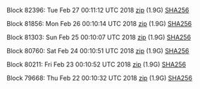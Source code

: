 Block 82396: Tue Feb 27 00:11:12 UTC 2018 [zip](https://dash-bootstrap.ams3.digitaloceanspaces.com/testnet/2018-02-27/bootstrap.dat.zip) (1.9G) [SHA256](https://dash-bootstrap.ams3.digitaloceanspaces.com/testnet/2018-02-27/sha256.txt)

Block 81856: Mon Feb 26 00:10:14 UTC 2018 [zip](https://dash-bootstrap.ams3.digitaloceanspaces.com/testnet/2018-02-26/bootstrap.dat.zip) (1.9G) [SHA256](https://dash-bootstrap.ams3.digitaloceanspaces.com/testnet/2018-02-26/sha256.txt)

Block 81303: Sun Feb 25 00:10:07 UTC 2018 [zip](https://dash-bootstrap.ams3.digitaloceanspaces.com/testnet/2018-02-25/bootstrap.dat.zip) (1.9G) [SHA256](https://dash-bootstrap.ams3.digitaloceanspaces.com/testnet/2018-02-25/sha256.txt)

Block 80760: Sat Feb 24 00:10:51 UTC 2018 [zip](https://dash-bootstrap.ams3.digitaloceanspaces.com/testnet/2018-02-24/bootstrap.dat.zip) (1.9G) [SHA256](https://dash-bootstrap.ams3.digitaloceanspaces.com/testnet/2018-02-24/sha256.txt)

Block 80211: Fri Feb 23 00:10:52 UTC 2018 [zip](https://dash-bootstrap.ams3.digitaloceanspaces.com/testnet/2018-02-23/bootstrap.dat.zip) (1.9G) [SHA256](https://dash-bootstrap.ams3.digitaloceanspaces.com/testnet/2018-02-23/sha256.txt)

Block 79668: Thu Feb 22 00:10:32 UTC 2018 [zip](https://dash-bootstrap.ams3.digitaloceanspaces.com/testnet/2018-02-22/bootstrap.dat.zip) (1.9G) [SHA256](https://dash-bootstrap.ams3.digitaloceanspaces.com/testnet/2018-02-22/sha256.txt)
